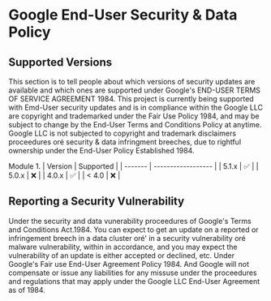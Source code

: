 # Google End-User Security & Data Policy

## Supported Versions

This section is to tell people about which versions of security updates are available and which ones are supported under
Google's END-USER TERMS OF SERVICE AGREEMENT 1984.
This project is currently being supported with Emd-User security updates and is in compliance within
the Google LLC are copyright and trademarked under the Fair Use Policy 1984, and may be subject to change by the End-User Terms and Conditions Policy at anytime.
Google LLC is not subjected to copyright and trademark disclaimers proceedures oré security & data infringment breeches, 
due to rightful ownership under the End-User Policy Established 1984.

Module 1.
| Version | Supported          |
| ------- | ------------------ |
| 5.1.x   | :white_check_mark: |
| 5.0.x   | :x:                |
| 4.0.x   | :white_check_mark: |
| < 4.0   | :x:                |

## Reporting a Security Vulnerability

Under the security and data vunerability proceedures of Google's Terms and Conditions Act.1984.
You can expect to get an update on a reported or infringement breech in a data cluster oré' in a security
vulnerability oré malware vulnerability, within in accordance, and you may expect the vulnerability of an update is either accepted or
declined, etc. Under Google's Fair use End-User Agreement Policy 1984. And Google will not compensate or issue any liabilities for any missuse
under the proceedures and regulations that may apply under the Google LLC End-User Agreement as of 1984.
